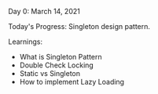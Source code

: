Day 0: March 14, 2021 

Today's Progress: Singleton design pattern.

Learnings:
- What is Singleton Pattern
- Double Check Locking
- Static vs Singleton
- How to implement Lazy Loading


